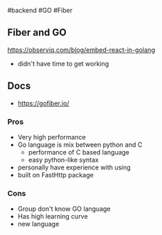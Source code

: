 #backend #GO #Fiber 

## Fiber and GO 
https://observiq.com/blog/embed-react-in-golang
- didn't have time to get working
## Docs
- https://gofiber.io/
### Pros
- Very high performance
- Go language is mix between python and C
	- performance of C based language
	- easy python-like syntax
- personally have experience with using
- built on FastHttp package
### Cons
- Group don't know GO language
- Has high learning curve
- new language 